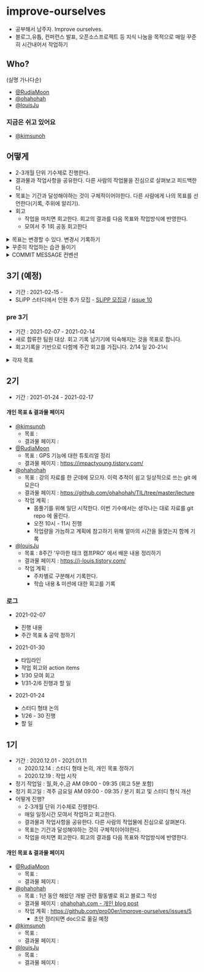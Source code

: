 # improve-ourselves
- 공부해서 남주자. Improve ourselves.
- 블로그,유튭, 컨퍼런스 발표, 오픈소스프로젝트 등 지식 나눔을 목적으로 매일 꾸준히 시간내어서 작업하기

## Who? 
(실명 가나다순)
- [@RudiaMoon](https://github.com/RudiaMoon)
- [@ohahohah](https://github.com/ohahohah)
- [@louisJu](https://github.com/louisJu)

### 지금은 쉬고 있어요
- [@kimsunoh](https://github.com/kimsunoh)  



## 어떻게
- 2-3개월 단위 기수제로 진행한다. 
- 결과물과 작업사항을 공유한다. 다른 사람의 작업물을 진심으로 살펴보고 피드백한다.
- 목표는 기간과 달성해야하는 것이 구체적이어야한다. 다른 사람에게 나의 목표를 선언한다(기록, 주위에 알리기). 
- 회고 
  - 작업을 마치면 회고한다. 회고의 결과를 다음 목표와 작업방식에 반영한다.
  - 모여서 주 1회 공동 회고한다

<details><summary>목표는 변경할 수 있다. 변경시 기록하기</summary> 

- 내가 생각했던 목표의 중요도가 실제로 일을 할때 중요도가 달라질 수 있다. 
- 내가 생각했던 것과 실제와의 차이를 의식적으로 깨닫고 회고하는 효과를 거두기 위해 목표를 바꾼 이유를 기록하자.
- 기록 방법
  - 변경사항이 생기면 상세 이유를  issue 에 적어두기 
  - 목표 적힌 부분을 바꿔서 commit 한다. 
  - commit message 형식은 'CNG_PURPOSE : 내용 #issue_number'
    - e.g. `CNG_PURPOSE: 1년 회고 #34`
</details>

<details><summary>꾸준히 작업하는 습관 들이기</summary>

- 작업 시간은 각자 목표 횟수만큼 가진다
  - 작업 시간 자율, 주 n 회 스스로가 작업 횟수 목표를 정함. 기본 단위는 30분 이상
  - 1회 작업 == 작업 내용을 템플릿에 맞추어 git repo 에 기록
  - [commit-checker](https://github.com/pro00er/commit-checker) 를 사용해 commit 을 count 합니다.
- 목표 미달성시 '사유문' 작성: 왜 작업 횟수 목표를 지키지 못했는지 스스로를 되돌아보는 시간을 가지고, 같이 하는 팀원들에게도 사정을 공유할 수 있음. 
  - 예: 이번주에 배포가 있었다. 그래도 3회 작업을 할 수 있었는데 일정이 무리라서 지키지 못했다. 
- 공약 수행 : 목표 지키기 동기 부여를 위해, 목표 개별 작업 횟수를 지키지 못하면 공약 중 하나를 랜덤으로 뽑아서 수행한다. 
  - 공약은 각자 2개씩 내고, 의견을 모아 그 중에 2개는 제거(원치 않는 공약을 없애기 위해) 
  - 공약 예시: 석고대죄 사진 찍어 올리기. 반성문 쓰기
</details>

<details><summary>COMMIT MESSAGE 컨벤션</summary>

- Format
  - 개인 작업 회고 작성시 : `LOG: 로그 내용`
  - 목표 변경시 : `CNG_PURPOSE: 목표 내용 #issue_number`
</details>

## 3기 (예정)
- 기간 : 2021-02-15 - 
- SLiPP 스터디에서 인원 추가 모집 - [SLiPP 모집글](https://www.slipp.net/wiki/pages/viewpage.action?pageId=52528484#id-0%EC%A3%BC%EC%B0%A8-20%EC%B0%A8%EC%8A%A4%ED%84%B0%EB%94%94%EC%97%90%EC%A0%9C%EC%95%88%ED%95%9C%EC%A3%BC%EC%A0%9C-%EA%B3%B5%EB%B6%80%ED%95%B4%EC%84%9C%EB%82%A8%EC%A3%BC%EA%B8%B0) / [issue 10](https://github.com/pro00er/improve-ourselves/issues/10)


### pre 3기
- 기간 : 2021-02-07 - 2021-02-14
- 새로 합류한 팀원 대상. 회고 기록 남기기에 익숙해지는 것을 목표로 합니다.  
- 회고기록을 기반으로 다함께 주간 회고를 가집니다. 2/14 일 20-21시
<details><summary>각자 목표</summary>

- kulee: 쿠버네티스 관련 기술 포스팅 / 2회 
- kwl : (업데이트 예정)
- trytocloud : 책 읽고 인상 깊은 구절 및 단락 남기기 / 3회
- lisaimeee : 리액트 책 읽고 강의 듣고 정리 / 2회
- [@parksangdonews](https://github.com/parksangdonews)
  - 목표 : 작성하고 있는 책 원고 스케쥴표 공개하고 공개치 달성 - 3회
  - 결과물 페이지 : https://docs.google.com/spreadsheets/d/1rl3XeNFcg2NWWXkV_DZLBsGos1bLUOF1gfhEciisvHM/edit?usp=sharing
  - 목표 : 남주기 위해서 유튜브 1회
  - 결과물 페이지 : https://www.youtube.com/user/parksangdonews
</details>


## 2기
- 기간 : 2021-01-24 - 2021-02-17
#### 개인 목표 & 결과물 페이지
- [@kimsunoh](https://github.com/kimsunoh)
  - 목표 :
  - 결과물 페이지 : 
- [@RudiaMoon](https://github.com/RudiaMoon)
  - 목표 : GPS 기능에 대한 튜토리얼 정리
  - 결과물 페이지 : https://impactyoung.tistory.com/
- [@ohahohah](https://github.com/ohahohah)
  - 목표 : 강의 자료를 한 군데에 모으자. 이력 추적이 쉽고 일상적으로 쓰는 git 에 모은다
  - 결과물 페이지 : https://github.com/ohahohah/TIL/tree/master/lecture
  - 작업 계획 : 
    - 몸풀기를 위해 일단 시작한다. 이번 기수에서는 생각나는 대로 자료를 git repo 에 올린다.
    - 오전 10시 - 11시 진행 
    - 작업량을 가늠하고 계획에 참고하기 위해 얼마의 시간을 들였는지 함께 기록
- [@louisJu](https://github.com/louisJu)
  - 목표 : 8주간 '우아한 태크 캠프PRO' 에서 배운 내용 정리하기
  - 결과물 페이지 : https://j-louis.tistory.com/
  - 작업 계획 :
    - 주차별로 구분해서 기록한다.
    - 학습 내용 & 미션에 대한 회고를 기록

### 로그 
- 2021-02-07
  <details><summary>진행 내용</summary>

  ## 진행
  - 근황토크
  - 지난주 작업 회고
  - 새 멤버 회고 방식 안내
  - 오늘 어땠는지 한 문장 회고

  ## 지난주 작업 회고
  - RudiaMoon
    - 목표치를 늘리겠다.
      - 이번주 목표치 2번이었음. 목표를 낮게 잡으니까 딱 그 횟수만 하려고 하더라. 
      - 이번주에는 목표를 늘려서 5회 commit 으로 잡아보려고.
    - 블로그 글 분량을 짧게 해서 여러 개를 빠르게 만드는 방향으로 작업할 거다. 
      - 글 쓰는 작업을 짧은 단위로 해야겠다는 생각을 했다. 글을 남겼다는 것에 대한 성취감이 생기고 그걸 연료삼아서 또 작업을 하게 된다.
  - ohahohah
    - 강의 자료 모으는 작업 의미 - 양보다 구조화
      - 그동안 강의하면서 만든 콘텐츠가 파편화되어있어서 한 곳에 모으는 작업을 계속 하고 있다. 
      - 이번주 작업하면서 깨달은 것은 양보다 콘텐츠를 정리하고 다른 사람들에게 잘 전달될 수 있게 구조화하는 것에 초점을 맞춰야한다는 것. 전달이 되지 않는 많은 양의 글이 아니라.
    - 남은 2기 기간동안에는 '회사 밖 1년 생활'을 회고 기록 남기겠다.
      - 이번주 여러 급하고 중요한 일 마감이 겹치면서 '우선순위'라는 것에 대해 돌아보게 되었다. 
      - 나에게 공남주는 중요하지만 급하지 않아서 자꾸만 미뤄지는 것들을 놓치지 않게 보살피는 시간이다. 
      - 올해 생계-즐거운 일-일탐색 세 가지를 저글링하듯 번갈아가면서 해왔다. 당장의 급한 일이나 안정적으로 보이는 일들에 마음을 뺏기는 때도 있었다. 그러면서 스스로가 하는 선택의 기준이 무엇인지 왜 이 일을 해야하는지 되돌아보게 되었다. 외부의 제안이나 그 때 그때 눈에 띄는 필요 또는 마감에만 반응해 선택하는 걸 줄이고 싶다. 
      - 탐색하면서 스스로 이번엔 이 방향으로 가볼까 도출한 것들을 살펴보고 이 경험들을 의식적으로 되돌아보고 싶다. 
      - 1기 목표로 잡았던 1년 회고를 이 부분을 초점에 맞춰서 남은 2기 기간, 그리고 앞으로 3기 때 진행할까함. 
    - 급하고 중요한 일은 어차피 하게 되니 중요한데 급하지 않아서 하지 않는 일을 공남주 시간에 하겠다.
      - (길게 봤을 때 체력은 괜찮은지?) 고정으로 하는 일을 줄여놔서 여유가 생길 듯.
  - louisJu
    - 몇 개월동안 모 코스에서 코드 리뷰받은 내용들을 포스트로 정리하고 있다. 
    - 메모장에 틈틈이 키워드와 구조를 잡으면서 기록하고 나중에 살을 덧붙이는 방식으로 작업한다. 이렇게 하니 확실히 부담이 덜었다.
    - 하나의 포스트를 정리하는데 5-6시간 걸린다. 남은 기간동안 나머지 3주차의 내용을 포스트로 남기는 것이 목표.
  
  ## 새 멤버 회고 방식 안내
  - 방식 안내 후 결론: 3기 본격 시작 전 1주 기간동안 목표 피드백을 나누는 건 힘들다. 회고 기록 남기기에 익숙해지는 걸 목표로 하자.  
    
  ## 오늘 어땠는지 한 문장 회고
  - louisJu: 시간 스케쥴링 고민입니다.
  - trytocloud : 걱정하고 왔는데 밝고 가벼운 분위기라 좋았고요. 재밌게 시도해보겠습니다.
  - parksangdonews: 여러가지 일을 동시에 벌리는 걸 좋아하는데 마무리가 안되서 고민이었어요. 마무리를 잘 하기 위해서 주간 회고를 해보겠습니다.
  - lisaimeee : 저는 게으르게 잘 꾸준히 해보겠습니다 .
  - kulee : 정리하는 습관 들이기 좋을 것 같습니다!! 벌써 기대됩니다 흐흐
  - ohahohah : 사람이 늘어나서 많이 이야기를 못 나눌까 걱정했었다. 즐겁게 이야기를 나누어서 좋았다.
  </details>
 
  <details><summary>주간 목표 & 공약 정하기</summary>

  - 기간 : 02/07 일 - 2/14 일
  - 모여 회고 : 2/14 일 20-21시
  - 목표 
    - kulee: 쿠버네티스 관련 내용 포스팅/ 주 2회 
    - kwl : (업데이트 예정)
    - trytocloud : 책 읽고 인상 깊은 구절 및 단락 남기기 / 3회
    - lisaimeee : 리액트 책 읽고 강의 듣고 정리 / 2회
    - parksangdonews : 작성하고 있는 책 원고 스케쥴표 공개하고 공개치 달성 - 3회 / 남주기 위해서 유튜브 1회
    - louisJu : 우테캠 코드리뷰 내용 포스팅 / 주 3회 
    - RudiaMoon : 블로그 포스팅 작업시간 / 주 5회
    - ohahohah : 1년 회고 / 주 5회
  - 공약(목표 미달성시) : 사유문 작성 - 왜 작업 횟수 목표를 지키지 못했는지 스스로를 되돌아보는 시간을 가지고, 같이 하는 팀원들에게도 사정을 공유하기
  </details>

- 2021-01-30
  <details><summary>타임라인</summary>

  - 체크인(5min) - 근황토크
  - 1주 회고 방식 어땠는지 회고
  - 각자 작업 내용에서 공유하고 싶은 내용 이야기
  - 오늘 나온 이야기들 action item (git issue)으로 등록
  - 오늘 모임 회고
  </details>
  <details><summary>작업 회고와 action items</summary>

  - louisJu 
    - 개인사 바쁘게 보냈음. 몇 달 동안 했던 모 과정 끝남. 마무리 서류 작업 중. 이 작업 어렵다. 공남주 작업 못함 (다른 사람들 : 공남주 작업을 그 서류 쓰는 걸로 하면 되지 않...?)그러게요.
  - RudiaMoon
      - 1주동안 작업은 30분 정해 두고 그 시간에 딱 끝냄. 다 못해도 여기까지. 작업기록을 남기면서 작은 성취감을 얻었다.
      - 회사 사람들에게 GPS 주제 연구 하고 있다고 이야기했는데 다른 사람들 질문에 답변을 못했음. 어? 답변 못하는데 이거 찾아봐야지 하면서 추가적으로 다른 토픽과 개념을 학습하게 됨
      - ohahohah : **이거 해야겠다 선언하고 하는 방식 좋다.** 질문도 들어오고
      - [ ] action : [issue 16 목표 공유하기](https://github.com/pro00er/improve-ourselves/issues/16)
  - ohahohah
    - 일단 한다는 전략이 좋아.
    - 30분 채우진 않았고 생각나는대로 task에 맞게 했어 5분이면 5분만하고 30분 이상이면 30분이상 하고. 오랫동안 계속 해야지 했던 토픽을 정리할 수 있어서 좋았어.
    - 이 기수에서 목적을 정해놓고 하는게 좋았던 것 같아. 중요한데 급하지 않으면 우선수위가 밀리는데 이런 것들을 주제 목표로 잡으니까 좋은듯!

  - 회고 양식
    - 만든 양식이 좋았어
    - 모두가 하나의 주제를 같이 작업하는게 아니기 때문에 각자의 디렉토리를 만들어두었음. 
    - **각자 양식은 편한대로 커스텀마이징하면 좋을듯!**
  - 작업 고정 시간을 잡자? 
    - 지금 공약은 나중엔 동기 부여가 약해질 수 있으니 작업 고정시간을 잡으면 좋을듯
    - 고정시간보단 자신이 편한시간으로 하는게 좋음
    - 우선순위에서 밀릴수 있으니 시간을 잡아보고 해보자. 
    - 사람별로 하고 싶은대로 하자
    - **좋아. 자유롭게 자기 방식대로 시도해보자! 실제로 시간 정하는 거 해보고 어땠는지 공유할게.** 
  - **주간 회고 가지자 - 회고 주기 짧게 시도**
    - 그동안 주간 회고는 짧다고 생각했는데 주간 회고 하는 거 좋네. 이번 기수 주간회고로 가보자. 
  - **repo 기록 커밋 스타일 맞추자**
    - 공동작업이 아니니 conflict 날 일도 적을 거 같고. 바로 commit 하자. 
    - LOG 작성만 commit message 만 맞추고 나머지는 각자 알아서 하기. 
    - 작업 로그를 남길 때 `LOG:` 붙이고 자기 commit 은 일관성있게 메시지 적자. 
    - issue 있는 것은 commit msg 에 이슈 넘버 적기. 
    - 기초적인 마일스톤이랑 라벨정도 붙이자.
    - [ ] action : [issue 19 repo 양식 정리](https://github.com/pro00er/improve-ourselves/issues/19)
  - **목표는 언제든지 바꿀 수 있다. 대신 왜 바꾸었는지 기록 남기자**
    - 달라지는 우선순위 때문에  - 이거보다 더 중요한게 있는데- 라고 생각하면서 공남주 작업은 못했다. 
    - 더 중요한게 있다면 목표를 바꾸면 된다. 
    - 내가 생각했던 목표의 중요도가 실제로 일을 할때 중요도가 달라질 수 있다. 
    - 목표를 바꾸고 바꾼 이유를 기록해두자. 왜 이 실제와 다른 목표를 세워졌는지 돌아보면서 실제 중요한 것과 '내가 중요하다고 생각하는 것'의 갭을 줄여나갈 수 있지 않을까? 
    - [ ] action [issue 15 - 기수별 목표 변경시 기록 남기기](https://github.com/pro00er/improve-ourselves/issues/15)
  </details>
  <details><summary>1/30 모여 회고</summary>

  - K 늦지않고 만나서 좋았다
  - P 예상 만남일정을 초과했다
  - T 시간을 40분이아니라 할당된것도얘기해야하니 한시간으로 해보자 
  - K: 회의시간에 나온 내용을 todo 를 바로 issue 로 만들어서 action item 으로 만든 것, 각자 느낀것들을 솔직하게 이야기해주어서 좋은 인사이트를 얻어갈 수 있었음.
  - P: action item 정리하는게 시간이 좀 걸림.
  - T: action  item 정리하는 시간을 현재 회고시간 + 10분 으로 가지기
  - K: 주간 회고를 하면서 서로 많은 내용들이 공유되어 좋았다.
  - P: 시간이 좀 오래 걸린듯?
  - T: 다음 회고는 40분 컷을 해보자!
  - [ ] 다음 회고는 50분에 맞춰서 한다. 
  </details>
  <details><summary>1/31-2/6 진행과 할 일</summary>

  - 모여 회고 : 2/6 토요일 오전 09:00 - 09:50
  - 목표 지키기 공약 : 빠진 횟수당 * 200자 단톡방에 반성문 제출 
  - 작업 목표
    - @RudiaMoon @louisJu 1주일 2회  + a 
    - @ohahohah 1주일 3회
  - TODO - 다음 회고 전까지
    - [ ] @kimsunoh @louisJu 이번주 반성문 기대하고 있겠습니다! 
    - [ ] 각자 issue 에 등록된 할 일 하기
  </details>
- 2021-01-24
    <details><summary>스터디 형태 논의</summary>

    - [SLiPP 커뮤니티](https://www.slipp.net/wiki/pages/viewpage.action?pageId=52528381) 통해 3기 추가 모집 예정- 추가 2명
    - 추가 인원 모집 전까지 새로운 형태에 익숙해지는 시간을 가지자. 꾸준히 습관들이기를 목표로 함.
    - 개별 작업 진행
      - 작업 시간 자율, 주 n 회 스스로가 작업 횟수 목표를 정함. 기본 단위는 30분 이상
      - 1회 작업 == 작업 내용을 템플릿에 맞추어 git repo 에 기록
    - 같이 회고
      - 모여서 주 1회 회고 가지기
    - 공약 지키기 && 반성 회고문
      - 반성 회고문: 왜 작업 횟수 목표를 지키지 못했는지 스스로를 되돌아보는 시간을 가지고, 같이 하는 팀원들에게도 사정을 공유할 수 있음. 
        - 예: 이번주에 배포가 있었다. 그래도 3회 작업을 할 수 있었는데 일정이 무리라서 지키지 못했다. 
      - 공약 수행 : 목표 지키기 동기 부여를 위해, 목표 개별 작업 횟수를 지키지 못하면 공약 중 하나를 랜덤으로 뽑아서 수행한다. 
        - 공약은 각자 2개씩 내고, 의견을 모아 그 중에 2개는 제거(원치 않는 공약을 없애기 위해) 
        - 공약 예시: 석고대죄 사진 찍어 올리기. 반성문 쓰기
    </details>

    <details><summary>1/26 - 30 진행</summary>

    - 목표 지키기 공약 : 빠진 횟수당 * 200자 단톡방에 반성문 제출 
    - 작업 목표 
      - 2회 : [@kimsunoh](https://github.com/kimsunoh), [@RudiaMoon](https://github.com/RudiaMoon), [@louisJu](https://github.com/louisJu)
      - 3회 : [@ohahohah](https://github.com/ohahohah)
    - 모여 회고 1/30 토 17:30- 18:10
    </details>
    <details><summary>할 일</summary>

    - [issue #9 - 2기 진행내용 정리](https://github.com/pro00er/improve-ourselves/issues/9)
    - [issue #10 - SLiPP 모집글 작성](https://github.com/pro00er/improve-ourselves/issues/10)
    - [issue #11 - 작업 기록용 템플릿 만들기](https://github.com/pro00er/improve-ourselves/issues/11)
    </details>

## 1기 
- 기간 : 2020.12.01 - 2021.01.11
  - 2020.12.14 : 스터디 형태 논의, 개인 목표 정하기
  - 2020.12.19 : 작업 시작
- 정기 작업일 : 월,화,수,금 AM 09:00 - 09:35 (회고 5분 포함)
- 정기 회고일 : 격주 금요일 AM 09:00 - 09:35 / 분기 회고 및 스터디 형식 개선
- 어떻게 진행? 
  - 2-3개월 단위 기수제로 진행한다. 
  - 매일 일정시간 모여서 작업하고 회고한다. 
  - 결과물과 작업사항을 공유한다. 다른 사람의 작업물에 진심으로 살펴본다.
  - 목표는 기간과 달성해야하는 것이 구체적이어야한다.
  - 작업을 마치면 회고한다. 회고의 결과를 다음 목표와 작업방식에 반영한다.

#### 개인 목표 & 결과물 페이지
- [@RudiaMoon](https://github.com/RudiaMoon)
  - 목표 : 
  - 결과물 페이지 : 
- [@ohahohah](https://github.com/ohahohah)
  - 목표 : 1년 동안 해왔던 개발 관련 활동별로 회고 블로그 작성
  - 결과물 페이지 : [ohahohah.com - 개인 blog post](https://ohahohah.com)
  - 작업 계획 : https://github.com/pro00er/improve-ourselves/issues/5 
    - 초안 정리되면 doc으로 옮길 예정
- [@kimsunoh](https://github.com/kimsunoh)
  - 목표 :
  - 결과물 페이지 : 
- [@louisJu](https://github.com/louisJu)
  - 목표 :
  - 결과물 페이지 : 


